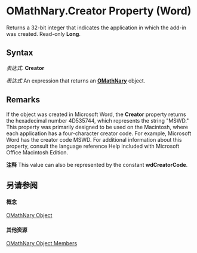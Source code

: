 
# OMathNary.Creator Property (Word)

Returns a 32-bit integer that indicates the application in which the add-in was created. Read-only  **Long**.


## Syntax

 _表达式_. **Creator**

 _表达式_ An expression that returns an **[OMathNary](a1e89e56-2881-7ec3-915d-6a0dff45eab2.md)** object.


## Remarks

If the object was created in Microsoft Word, the  **Creator** property returns the hexadecimal number 4D535744, which represents the string "MSWD." This property was primarily designed to be used on the Macintosh, where each application has a four-character creator code. For example, Microsoft Word has the creator code MSWD. For additional information about this property, consult the language reference Help included with Microsoft Office Macintosh Edition.


 **注释**  This value can also be represented by the constant  **wdCreatorCode**.


## 另请参阅


#### 概念


[OMathNary Object](a1e89e56-2881-7ec3-915d-6a0dff45eab2.md)
#### 其他资源


[OMathNary Object Members](http://msdn.microsoft.com/library/0d550345-b1c4-d964-effa-f0b294b5a3bc%28Office.15%29.aspx)